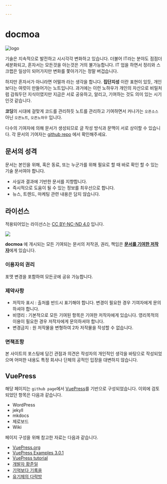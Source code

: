 ```yaml
---

---
```


# docmoa

![logo](/image/docmoa.png)

기술은 지속적으로 발전하고 시시각각 변화하고 있습니다. 더불어 IT라는 분야도 점점더 세분화되고, 혼자서는 모든것을 아는것은 거의 불가능합니다.
IT 업을 하면서 정리와 스크랩은 일상이 되어가지만 변화를 쫓아가기는 정말 버겁습니다.

하지만 혼자서가 아니라면 어떨까 라는 생각을 합니다.
**집단지성** 이란 표현이 있듯, 개인보다는 여럿이 만들어가는 노트입니다. 과거에는 이런 노하우가 개인의 자산으로 비밀처럼 감춰두던 지식이였지만 지금은 서로 공유하고, 알리고, 기여하는 것도 의미 있는 시기인것 같습니다.

**코딩**의 시대에 걸맞게 코드를 관리하듯 노트를 관리하고 기여하면서 커나가는 `오픈소스` 아닌 `오픈노트`, `오픈노하우` 입니다.

다수의 기여자에 의해 문서가 생성되므로 글 작성 방식과 문맥이 서로 상이할 수 있습니다. 각 문서의 기여자는 [github repo](https://github.com/docmoa/docs) 에서 확인해주세요.

## 문서의 성격
문서는 본인을 위해, 혹은 동료, 또는 누군가를 위해 필요로 할 때 바로 확인 할 수 있는 기술 문서여야 합니다.
- 사실과 결과에 기반한 문서를 지향합니다.
- 즉시적으로 도움이 될 수 있는 정보를 최우선으로 합니다.
- 뉴스, 트렌드, 마케팅 관련 내용은 담지 않습니다.

## 라이선스
적용되어있는 라이선스는 [CC BY-NC-ND 4.0](https://creativecommons.org/licenses/by-nc-nd/4.0/deed.ko) 입니다.

![](https://mirrors.creativecommons.org/presskit/buttons/88x31/svg/by-nc-nd.svg)

**docmoa** 에 개시되는 모든 기여되는 문서의 저작권, 권리, 책임은 <U>**문서를 기여한 저작자**</U>에게 있습니다.

### 이용자의 권리
포맷 변경을 포함하여 모든곳에 공유 가능합니다.

### 제약사항
- 저작자 표시 : 출처를 반드시 표기해야 합니다. 변경이 필요한 경우 기여자에게 문의하셔야 합니다.
- 비영리 : 기본적으로 모든 기여된 항목은 기여한 저작자에게 있습니다. 영리목적의 이용이 필요한 경우 저작자에게 문의하셔야 합니다.
- 변경금지 : 원 저작물을 변형하여 2차 저작물을 작성할 수 없습니다.

### 면책조항
본 사이트의 포스팅에 담긴 관점과 의견은 작성자의 개인적인 생각을 바탕으로 작성되었으며 어떠한 내용도 특정 회사나 단체의 공적인 입장을 대변하지 않습니다.

## VuePress
해당 페이지는 `github page`에서 [VuePress](https://v1.vuepress.vuejs.org/)를 기반으로 구성되었습니다. 이외에 검토되었던 항목은 다음과 같습니다.
- WordPress
- jekyll
- mkdocs
- 제로보드
- Wiki

페이지 구성을 위해 참고한 자료는 다음과 같습니다.
- [VuePress.org](https://v1.vuepress.vuejs.org/)
- [VuePress Examples 3.0.1](https://vuepress-examples.netlify.app/)
- [VuePress tutorial](https://vuepressbook.com/)
- [개발자 황준일](https://junilhwang.github.io/)
- [기억보다 기록을](https://kyounghwan01.github.io/blog)
- [유기체의 다락방](https://62che.com/blog)
